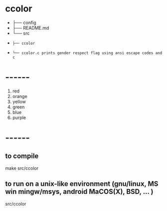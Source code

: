 # ccolor
* ├── config
* ├── README.md
* └── src
*     ├── ccolor
*     └── ccolor.c prints gender respect flag using ansi escape codes and c
# --*--*--
1. red
2. orange
3. yellow
4. green
5. blue
6. purple
# --*--*--

## to compile
make src/ccolor
## to run on a unix-like environment (gnu/linux, MS win mingw/msys, android MaCOS(X), BSD, ... )
src/ccolor

